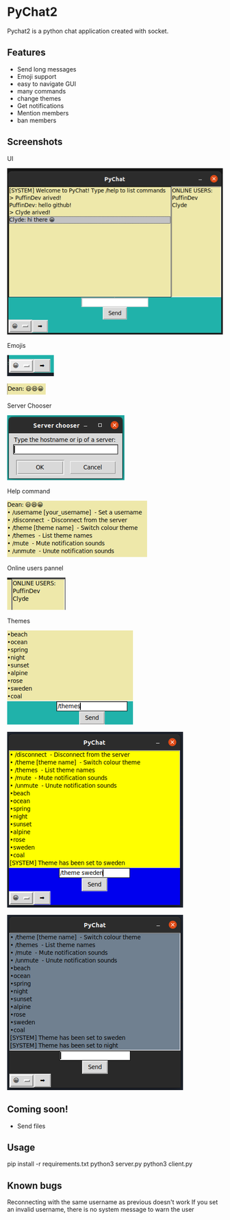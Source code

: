 # PyChat2

Pychat2 is a python chat application created with socket.

## Features

- Send long messages
- Emoji support
- easy to navigate GUI
- many commands
- change themes
- Get notifications
- Mention members
- ban members

## Screenshots
UI

![](screenshots/1.png)

Emojis

![](screenshots/5.png)

![](screenshots/6.png)

Server Chooser

![](screenshots/2.png)

Help command

![](screenshots/9.png)

Online users pannel

![](screenshots/14.png)

Themes

![](screenshots/11.png)

![](screenshots/12.png)

![](screenshots/13.png)

## Coming soon!

- Send files

## Usage

pip install -r requirements.txt
python3 server.py
python3 client.py

## Known bugs

Reconnecting with the same username as previous doesn't work
If you set an invalid username, there is no system message to warn the user